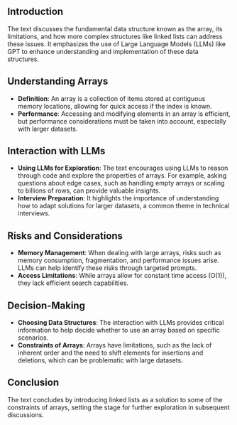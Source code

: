 
## Introduction
The text discusses the fundamental data structure known as the array, its limitations, and how more complex structures like linked lists can address these issues. It emphasizes the use of Large Language Models (LLMs) like GPT to enhance understanding and implementation of these data structures.

## Understanding Arrays
- **Definition**: An array is a collection of items stored at contiguous memory locations, allowing for quick access if the index is known.
- **Performance**: Accessing and modifying elements in an array is efficient, but performance considerations must be taken into account, especially with larger datasets.

## Interaction with LLMs
- **Using LLMs for Exploration**: The text encourages using LLMs to reason through code and explore the properties of arrays. For example, asking questions about edge cases, such as handling empty arrays or scaling to billions of rows, can provide valuable insights.
- **Interview Preparation**: It highlights the importance of understanding how to adapt solutions for larger datasets, a common theme in technical interviews.

## Risks and Considerations
- **Memory Management**: When dealing with large arrays, risks such as memory consumption, fragmentation, and performance issues arise. LLMs can help identify these risks through targeted prompts.
- **Access Limitations**: While arrays allow for constant time access (O(1)), they lack efficient search capabilities.

## Decision-Making
- **Choosing Data Structures**: The interaction with LLMs provides critical information to help decide whether to use an array based on specific scenarios.
- **Constraints of Arrays**: Arrays have limitations, such as the lack of inherent order and the need to shift elements for insertions and deletions, which can be problematic with large datasets.

## Conclusion
The text concludes by introducing linked lists as a solution to some of the constraints of arrays, setting the stage for further exploration in subsequent discussions.